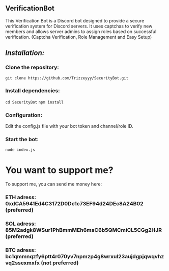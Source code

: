 ## VerificationBot

This Verification Bot is a Discord bot designed to provide a secure verification system for Discord servers. It uses captchas to verify new members and allows server admins to assign roles based on successful verification. (Captcha Verification, Role Management and Easy Setup)



## *Installation:*

### Clone the repository:

```git clone https://github.com/Trizzeyyy/SecurityBot.git```

### Install dependencies:

```cd SecurityBot```
```npm install```

### Configuration: 

Edit the config.js file with your bot token and channel/role ID.

### Start the bot:

```node index.js```


# You want to support me? 
To support me, you can send me money here:

### ETH adress: 0xdCA5941Ed4C3172D0Dc1c73EF94d24DEc8A24B02 (preferred)

### SOL adress: 85M2adgk8WSur1PhBmmMEh6maC6b5QMCmiCL5CGg2HJR (preferred)

### BTC adress: bc1qmmnqzfy6ptt4r070yv7npmzp4g8wrxul23aujdgpjqwqvhzvq2ssexmxfx (not preferred)
